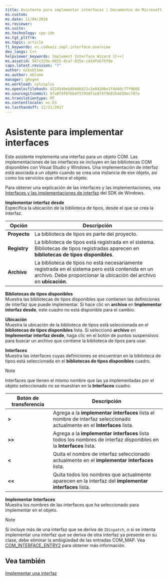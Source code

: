 ```yaml
---
title: Asistente para implementar interfaces | Documentos de Microsoft
ms.custom: 
ms.date: 11/04/2016
ms.reviewer: 
ms.suite: 
ms.technology: cpp-ide
ms.tgt_pltfrm: 
ms.topic: article
f1_keywords: vc.codewiz.impl.interface.overview
dev_langs: C++
helpviewer_keywords: Implement Interface Wizard [C++]
ms.assetid: 947c329e-0815-4ca7-835e-c41dfeb75f9e
caps.latest.revision: "7"
author: mikeblome
ms.author: mblome
manager: ghogen
ms.workload: cplusplus
ms.openlocfilehash: d224546eb8bb06421c2e84206e1f4d4dc77f9668
ms.sourcegitcommit: 8fa8fdf0fbb4f57950f1e8f4f9b81b4d39ec7d7a
ms.translationtype: MT
ms.contentlocale: es-ES
ms.lasthandoff: 12/21/2017
---
```

# <a name="implement-interface-wizard"></a>Asistente para implementar interfaces
Este asistente implementa una interfaz para un objeto COM. Las implementaciones de las interfaces se incluyen en las bibliotecas COM disponibles con Visual Studio y Windows. Una implementación de interfaz está asociada a un objeto cuando se crea una instancia de ese objeto, así como los servicios que ofrece el objeto.  
  
 Para obtener una explicación de las interfaces y las implementaciones, vea [Interfaces y las implementaciones de interfaz](http://msdn.microsoft.com/library/windows/desktop/ms694356) del SDK de Windows.  
  
 **Implementar interfaz desde**  
 Especifica la ubicación de la biblioteca de tipos, desde el que se crea la interfaz.  
  
|Opción|Descripción|  
|------------|-----------------|  
|**Proyecto**|La biblioteca de tipos es parte del proyecto.|  
|**Registry**|La biblioteca de tipos está registrada en el sistema. Bibliotecas de tipos registradas aparecen en **bibliotecas de tipos disponibles**.|  
|**Archivo**|La biblioteca de tipos no está necesariamente registrada en el sistema pero está contenida en un archivo. Debe proporcionar la ubicación del archivo en **ubicación**.|  
  
 **Bibliotecas de tipos disponibles**  
 Muestra las bibliotecas de tipos disponibles que contienen las definiciones de interfaz que puede implementar. Si hace clic en **archivo** en **Implementar interfaz desde**, este cuadro no está disponible para el cambio.  
  
 **Ubicación**  
 Muestra la ubicación de la biblioteca de tipos está seleccionada en el **bibliotecas de tipos disponibles** lista. Si seleccionó **archivo** en **Implementar interfaz desde**, haga clic en el botón de puntos suspensivos para buscar un archivo que contiene la biblioteca de tipos para usar.  
  
 **Interfaces**  
 Muestra las interfaces cuyas definiciones se encuentran en la biblioteca de tipos está seleccionada en el **bibliotecas de tipos disponibles** cuadro.  
  
> [!NOTE]
>  Interfaces que tienen el mismo nombre que las ya implementadas por el objeto seleccionado no se muestran en la **Interfaces** cuadro.  
  
|Botón de transferencia|Descripción|  
|---------------------|-----------------|  
|**>**|Agrega a la **implementar interfaces** lista el nombre de interfaz seleccionado actualmente en el **Interfaces** lista.|  
|**>>**|Agrega a la **implementar interfaces** lista todos los nombres de interfaz disponibles en la **Interfaces** lista.|  
|**<**|Quita el nombre de interfaz seleccionado actualmente en el **implementar interfaces** lista.|  
|**<\<**|Quita todos los nombres que actualmente aparecen en la interfaz del **implementar interfaces** lista.|  
  
 **Implementar Interfaces**  
 Muestra los nombres de las interfaces que ha seleccionado para implementar en el objeto.  
  
> [!NOTE]
>  Si incluye más de una interfaz que se deriva de `IDispatch`, o si se intenta implementar una interfaz que se deriva de otra interfaz ya presente en su clase, debe eliminar la ambigüedad de las entradas COM_MAP. Vea [COM_INTERFACE_ENTRY2](../atl/reference/com-interface-entry-macros.md#com_interface_entry2) para obtener más información.  
  
## <a name="see-also"></a>Vea también  
 [Implementar una interfaz](../ide/implementing-an-interface-visual-cpp.md)